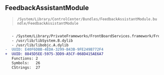 ## FeedbackAssistantModule

> `/System/Library/ControlCenter/Bundles/FeedbackAssistantModule.bundle/FeedbackAssistantModule`

```diff

   - /System/Library/PrivateFrameworks/FrontBoardServices.framework/FrontBoardServices
   - /usr/lib/libSystem.B.dylib
   - /usr/lib/libobjc.A.dylib
-  UUID: E40F6DBB-4EDA-3299-B43B-9FE249B772F4
+  UUID: 8845D5EE-5975-3DD9-A5CF-068D415AE6A7
   Functions: 2
   Symbols:   26
   CStrings:  27

```
